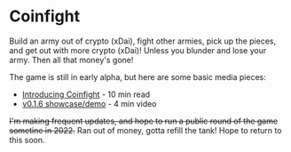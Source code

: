 # Coinfight

Build an army out of crypto (xDai), fight other armies, pick up the pieces, and get out with more crypto (xDai)! Unless you blunder and lose your army. Then all that money's gone!

The game is still in early alpha, but here are some basic media pieces:

* [Introducing Coinfight](https://medium.com/@coinop.logan/introducing-coinfight-db55c3f918ed) - 10 min read
* [v0.1.6 showcase/demo](https://youtu.be/QRzH7jZX7B4) - 4 min video

~~I'm making frequent updates, and hope to run a public round of the game sometine in 2022.~~ Ran out of money, gotta refill the tank! Hope to return to this soon.
